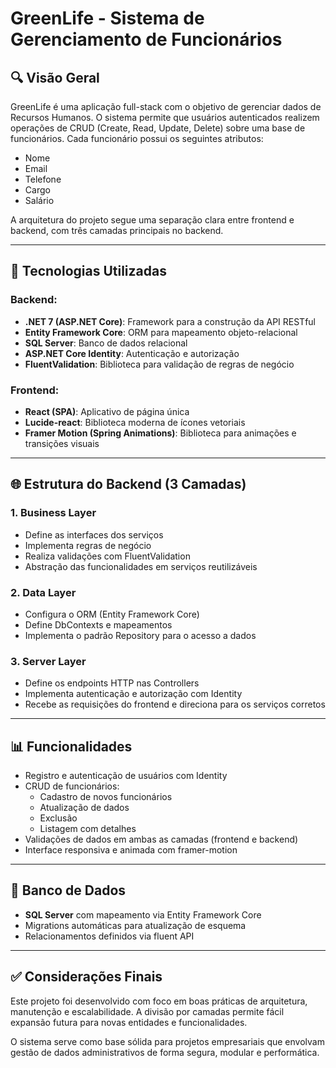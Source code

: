 # GreenLife - Sistema de Gerenciamento de Funcionários

## 🔍 Visão Geral
GreenLife é uma aplicação full-stack com o objetivo de gerenciar dados de Recursos Humanos. O sistema permite que usuários autenticados realizem operações de CRUD (Create, Read, Update, Delete) sobre uma base de funcionários. Cada funcionário possui os seguintes atributos:

- Nome
- Email
- Telefone
- Cargo
- Salário

A arquitetura do projeto segue uma separação clara entre frontend e backend, com três camadas principais no backend.

---

## 🤖 Tecnologias Utilizadas

### Backend:
- **.NET 7 (ASP.NET Core)**: Framework para a construção da API RESTful
- **Entity Framework Core**: ORM para mapeamento objeto-relacional
- **SQL Server**: Banco de dados relacional
- **ASP.NET Core Identity**: Autenticação e autorização
- **FluentValidation**: Biblioteca para validação de regras de negócio

### Frontend:
- **React (SPA)**: Aplicativo de página única
- **Lucide-react**: Biblioteca moderna de ícones vetoriais
- **Framer Motion (Spring Animations)**: Biblioteca para animações e transições visuais

---

## 🌐 Estrutura do Backend (3 Camadas)

### 1. Business Layer
- Define as interfaces dos serviços
- Implementa regras de negócio
- Realiza validações com FluentValidation
- Abstração das funcionalidades em serviços reutilizáveis

### 2. Data Layer
- Configura o ORM (Entity Framework Core)
- Define DbContexts e mapeamentos
- Implementa o padrão Repository para o acesso a dados

### 3. Server Layer
- Define os endpoints HTTP nas Controllers
- Implementa autenticação e autorização com Identity
- Recebe as requisições do frontend e direciona para os serviços corretos

---

## 📊 Funcionalidades

- Registro e autenticação de usuários com Identity
- CRUD de funcionários:
  - Cadastro de novos funcionários
  - Atualização de dados
  - Exclusão
  - Listagem com detalhes
- Validações de dados em ambas as camadas (frontend e backend)
- Interface responsiva e animada com framer-motion

---

## 🔧 Banco de Dados
- **SQL Server** com mapeamento via Entity Framework Core
- Migrations automáticas para atualização de esquema
- Relacionamentos definidos via fluent API

---

## ✅ Considerações Finais
Este projeto foi desenvolvido com foco em boas práticas de arquitetura, manutenção e escalabilidade. A divisão por camadas permite fácil expansão futura para novas entidades e funcionalidades.

O sistema serve como base sólida para projetos empresariais que envolvam gestão de dados administrativos de forma segura, modular e performática.
